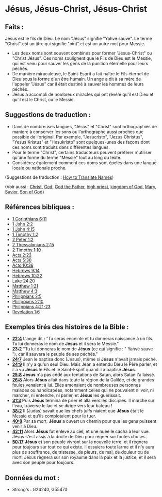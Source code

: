 # Jésus, Jésus-Christ, Jésus-Christ

## Faits :

Jésus est le fils de Dieu. Le nom "Jésus" signifie "Yahvé sauve". Le terme "Christ" est un titre qui signifie "oint" et est un autre mot pour Messie.

* Les deux noms sont souvent combinés pour former "Jésus-Christ" ou "Christ Jésus". Ces noms soulignent que le Fils de Dieu est le Messie, qui est venu pour sauver les gens de la punition éternelle pour leurs péchés.
* De manière miraculeuse, le Saint-Esprit a fait naître le Fils éternel de Dieu sous la forme d'un être humain. Un ange a dit à sa mère de l'appeler "Jésus" car il était destiné à sauver les hommes de leurs péchés.
* Jésus a accompli de nombreux miracles qui ont révélé qu'il est Dieu et qu'il est le Christ, ou le Messie.

## Suggestions de traduction :

* Dans de nombreuses langues, "Jésus" et "Christ" sont orthographiés de manière à conserver les sons ou l'orthographe aussi proches que possible de l'original. Par exemple, "Jesucristo", "Jezus Christus", "Yesus Kristus" et "Hesukristo" sont quelques-unes des façons dont ces noms sont traduits dans différentes langues.
* Pour le terme "Christ", certains traducteurs peuvent préférer n'utiliser qu'une forme du terme "Messie" tout au long du texte.
* Considérez également comment ces noms sont épelés dans une langue locale ou nationale proche.

(Suggestions de traduction : [How to Translate Names](rc://en/ta/man/translate/translate-names))

(Voir aussi : [Christ](../kt/christ.md), [God](../kt/god.md), [God the Father](../kt/godthefather.md), [high priest](../kt/highpriest.md), [kingdom of God](../kt/kingdomofgod.md), [Mary](../names/mary.md), [Savior](../kt/savior.md), [Son of God](../kt/sonofgod.md))

## Références bibliques :

* [1 Corinthians 6:11](rc://en/tn/help/1co/06/11)
* [1 John 2:2](rc://en/tn/help/1jn/02/02)
* [1 John 4:15](rc://en/tn/help/1jn/04/15)
* [1 Timothy 1:2](rc://en/tn/help/1ti/01/02)
* [2 Peter 1:2](rc://en/tn/help/2pe/01/02)
* [2 Thessalonians 2:15](rc://en/tn/help/2th/02/15)
* [2 Timothy 1:10](rc://en/tn/help/2ti/01/10)
* [Acts 2:23](rc://en/tn/help/act/02/23)
* [Acts 5:30](rc://en/tn/help/act/05/30)
* [Acts 10:36](rc://en/tn/help/act/10/36)
* [Hebrews 9:14](rc://en/tn/help/heb/09/14)
* [Hebrews 10:22](rc://en/tn/help/heb/10/22)
* [Luke 24:20](rc://en/tn/help/luk/24/20)
* [Matthew 1:21](rc://en/tn/help/mat/01/21)
* [Matthew 4:3](rc://en/tn/help/mat/04/03)
* [Philippians 2:5](rc://en/tn/help/php/02/05)
* [Philippians 2:10](rc://en/tn/help/php/02/10)
* [Philippians 4:21-23](rc://en/tn/help/php/04/21)
* [Revelation 1:6](rc://en/tn/help/rev/01/06)

## Exemples tirés des histoires de la Bible :

* __[22:4](rc://en/tn/help/obs/22/04)__ L'ange dit : "Tu seras enceinte et tu donneras naissance à un fils. Tu lui donneras le nom de __Jésus__ et il sera le Messie."
* __[23:2](rc://en/tn/help/obs/23/02)__ "Tu lui donneras le nom de __Jésus__ (ce qui signifie : " Yahvé sauve "), car il sauvera le peuple de ses péchés."
* __[24:7](rc://en/tn/help/obs/24/07)__ Jean le baptisa donc (Jésus), même si __Jésus__ n'avait jamais péché.
* __[24:9](rc://en/tn/help/obs/24/09)__ Il n'y a qu'un seul Dieu. Mais Jean a entendu Dieu le Père parler, et il a vu __Jésus__ le Fils et le Saint-Esprit quand il a baptisé __Jésus__.
* __[25:8](rc://en/tn/help/obs/25/08)__ __Jésus__ n'a pas cédé aux tentations de Satan, alors Satan l'a laissé.
* __[26:8](rc://en/tn/help/obs/26/08)__ Alors __Jésus__ allait dans toute la région de la Galilée, et de grandes foules venaient à lui. Elles amenaient de nombreuses personnes malades ou handicapées, notamment celles qui ne pouvaient ni voir, ni marcher, ni entendre, ni parler, et __Jésus__ les guérissait.
* __[31:3](rc://en/tn/help/obs/31/03)__ Puis __Jésus__ termina de prier et alla vers les disciples. Il marche sur l'eau, traverse le lac et se dirige vers leur bateau !
* __[38:2](rc://en/tn/help/obs/38/02)__ Il (Judas) savait que les chefs juifs niaient que __Jésus__ était le Messie et qu'ils complotaient pour le tuer.
* __[40:8](rc://en/tn/help/obs/40/08)__ Par sa mort, __Jésus__ a ouvert un chemin pour que les gens puissent venir à Dieu.
* __[42:11](rc://en/tn/help/obs/42/11)__ Alors __Jésus__ fut enlevé au ciel, et une nuée le cacha à leur vue. Jésus s'est assis à la droite de Dieu pour régner sur toutes choses.
* __[50:17](rc://en/tn/help/obs/50/17)__ __Jésus__ et son peuple vivront sur la nouvelle terre, et il régnera pour toujours sur tout ce qui existe. Il essuiera toute larme et il n'y aura plus de souffrance, de tristesse, de pleurs, de mal, de douleur ou de mort. Jésus règnera sur son royaume dans la paix et la justice, et il sera avec son peuple pour toujours.

## Données du mot :

* Strong's : G24240, G55470
